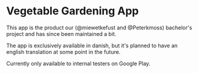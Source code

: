 # Vegetable Gardening App

This app is the product our (@miewetkefust and @Peterkmoss) bachelor's project and has since been maintained a bit.

The app is exclusively available in danish, but it's planned to have an english translation at some point in the future.

Currently only available to internal testers on Google Play.
